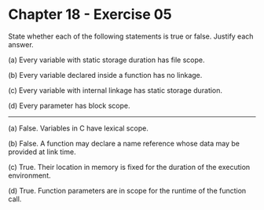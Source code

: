 # Chapter 18 - Exercise 05

State whether each of the following statements is true or false. Justify each answer.

(a) 
Every variable with static storage duration has file scope.  

(b) 
Every variable declared inside a function has no linkage.  

(c) 
Every variable with internal linkage has static storage duration.  

(d) 
Every parameter has block scope.  

---


(a)
False. Variables in C have lexical scope.  

(b)
False. A function may declare a name reference whose data may be provided at link time.  

(c)
True. Their location in memory is fixed for the duration of the execution environment.  

(d)
True. Function parameters are in scope for the runtime of the function call.  
